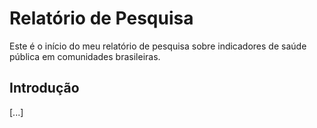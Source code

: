 # Relatório de Pesquisa

Este é o início do meu relatório de pesquisa sobre indicadores de saúde pública em comunidades brasileiras.

## Introdução

[...]
